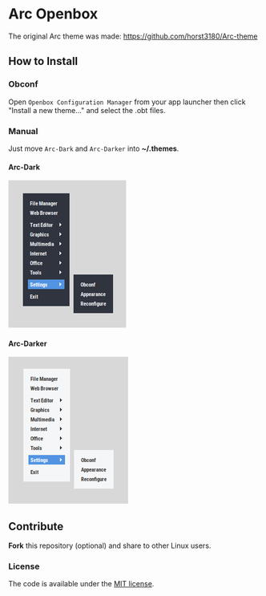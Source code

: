 # Arc Openbox

The original Arc theme was made: https://github.com/horst3180/Arc-theme

## How to Install
### Obconf

Open `Openbox Configuration Manager` from your app launcher then click "Install a new theme..." and select the .obt files.

### Manual

Just move `Arc-Dark` and `Arc-Darker` into **~/.themes**.

#### Arc-Dark
![arc-dark](img/arc-dark.png)

#### Arc-Darker
![arc-darker](img/arc-darker.png)

## Contribute

**Fork** this repository (optional) and share to other Linux users.

### License

The code is available under the [MIT license](LICENSE).
